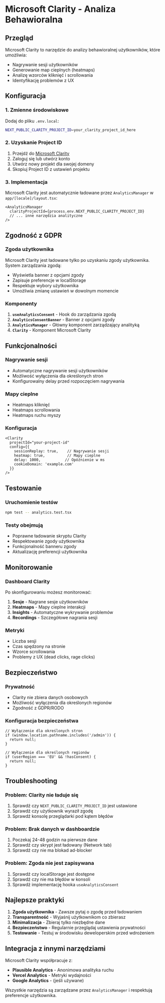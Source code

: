 # Microsoft Clarity - Analiza Behawioralna

## Przegląd

Microsoft Clarity to narzędzie do analizy behawioralnej użytkowników, które umożliwia:
- Nagrywanie sesji użytkowników
- Generowanie map cieplnych (heatmaps)
- Analizę wzorców kliknięć i scrollowania
- Identyfikację problemów z UX

## Konfiguracja

### 1. Zmienne środowiskowe

Dodaj do pliku `.env.local`:

```bash
NEXT_PUBLIC_CLARITY_PROJECT_ID=your_clarity_project_id_here
```

### 2. Uzyskanie Project ID

1. Przejdź do [Microsoft Clarity](https://clarity.microsoft.com/)
2. Zaloguj się lub utwórz konto
3. Utwórz nowy projekt dla swojej domeny
4. Skopiuj Project ID z ustawień projektu

### 3. Implementacja

Microsoft Clarity jest automatycznie ładowane przez `AnalyticsManager` w `app/[locale]/layout.tsx`:

```tsx
<AnalyticsManager
  clarityProjectId={process.env.NEXT_PUBLIC_CLARITY_PROJECT_ID}
  // ... inne narzędzia analityczne
/>
```

## Zgodność z GDPR

### Zgoda użytkownika

Microsoft Clarity jest ładowane tylko po uzyskaniu zgody użytkownika. System zarządzania zgodą:

- Wyświetla banner z opcjami zgody
- Zapisuje preferencje w localStorage
- Respektuje wybory użytkownika
- Umożliwia zmianę ustawień w dowolnym momencie

### Komponenty

1. **`useAnalyticsConsent`** - Hook do zarządzania zgodą
2. **`AnalyticsConsentBanner`** - Banner z opcjami zgody
3. **`AnalyticsManager`** - Główny komponent zarządzający analityką
4. **`Clarity`** - Komponent Microsoft Clarity

## Funkcjonalności

### Nagrywanie sesji
- Automatyczne nagrywanie sesji użytkowników
- Możliwość wyłączenia dla określonych stron
- Konfigurowalny delay przed rozpoczęciem nagrywania

### Mapy cieplne
- Heatmaps kliknięć
- Heatmaps scrollowania
- Heatmaps ruchu myszy

### Konfiguracja

```tsx
<Clarity 
  projectId="your-project-id"
  config={{
    sessionReplay: true,    // Nagrywanie sesji
    heatmap: true,          // Mapy cieplne
    delay: 1000,           // Opóźnienie w ms
    cookieDomain: 'example.com'
  }}
/>
```

## Testowanie

### Uruchomienie testów

```bash
npm test -- analytics.test.tsx
```

### Testy obejmują

- Poprawne ładowanie skryptu Clarity
- Respektowanie zgody użytkownika
- Funkcjonalność banneru zgody
- Aktualizację preferencji użytkownika

## Monitorowanie

### Dashboard Clarity

Po skonfigurowaniu możesz monitorować:

1. **Sesje** - Nagrane sesje użytkowników
2. **Heatmaps** - Mapy cieplne interakcji
3. **Insights** - Automatyczne wykrywanie problemów
4. **Recordings** - Szczegółowe nagrania sesji

### Metryki

- Liczba sesji
- Czas spędzony na stronie
- Wzorce scrollowania
- Problemy z UX (dead clicks, rage clicks)

## Bezpieczeństwo

### Prywatność

- Clarity nie zbiera danych osobowych
- Możliwość wyłączenia dla określonych regionów
- Zgodność z GDPR/RODO

### Konfiguracja bezpieczeństwa

```tsx
// Wyłączenie dla określonych stron
if (window.location.pathname.includes('/admin')) {
  return null;
}

// Wyłączenie dla określonych regionów
if (userRegion === 'EU' && !hasConsent) {
  return null;
}
```

## Troubleshooting

### Problem: Clarity nie ładuje się

1. Sprawdź czy `NEXT_PUBLIC_CLARITY_PROJECT_ID` jest ustawione
2. Sprawdź czy użytkownik wyraził zgodę
3. Sprawdź konsolę przeglądarki pod kątem błędów

### Problem: Brak danych w dashboardzie

1. Poczekaj 24-48 godzin na pierwsze dane
2. Sprawdź czy skrypt jest ładowany (Network tab)
3. Sprawdź czy nie ma blokad ad-blocker

### Problem: Zgoda nie jest zapisywana

1. Sprawdź czy localStorage jest dostępne
2. Sprawdź czy nie ma błędów w konsoli
3. Sprawdź implementację hooka `useAnalyticsConsent`

## Najlepsze praktyki

1. **Zgoda użytkownika** - Zawsze pytaj o zgodę przed ładowaniem
2. **Transparentność** - Wyjaśnij użytkownikom co zbierasz
3. **Minimalizacja** - Zbieraj tylko niezbędne dane
4. **Bezpieczeństwo** - Regularnie przeglądaj ustawienia prywatności
5. **Testowanie** - Testuj w środowisku deweloperskim przed wdrożeniem

## Integracja z innymi narzędziami

Microsoft Clarity współpracuje z:

- **Plausible Analytics** - Anonimowa analityka ruchu
- **Vercel Analytics** - Metryki wydajności
- **Google Analytics** - (jeśli używane)

Wszystkie narzędzia są zarządzane przez `AnalyticsManager` i respektują preferencje użytkownika.
